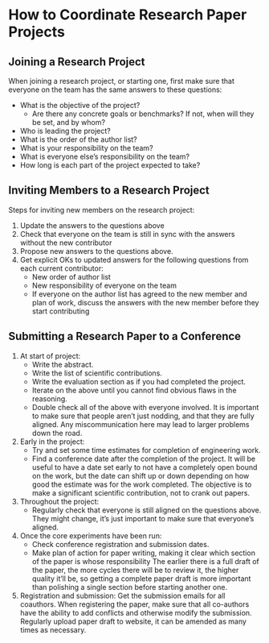 
# How to Coordinate Research Paper Projects

## Joining a Research Project

When joining a research project, or starting one, first make sure that everyone on the team has the same answers to these questions:

- What is the objective of the project?
  - Are there any concrete goals or benchmarks? If not, when will they be set, and by whom?
- Who is leading the project?
- What is the order of the author list?
- What is your responsibility on the team?
- What is everyone else’s responsibility on the team?
- How long is each part of the project expected to take?

## Inviting Members to a Research Project

Steps for inviting new members on the research project:

1. Update the answers to the questions above
2. Check that everyone on the team is still in sync with the answers without the new contributor
3. Propose new answers to the questions above.
4. Get explicit OKs to updated answers for the following questions from each current contributor:
    - New order of author list
    - New responsibility of everyone on the team
    - If everyone on the author list has agreed to the new member and plan of work, discuss the answers with the new member before they start contributing

## Submitting a Research Paper to a Conference

1. At start of project:
    - Write the abstract.
    - Write the list of scientific contributions.
    - Write the evaluation section as if you had completed the project.
    - Iterate on the above until you cannot find obvious flaws in the reasoning.
    - Double check all of the above with everyone involved.
        It is important to make sure that people aren’t just nodding, and that they are fully aligned. Any miscommunication here may lead to larger problems down the road.
2. Early in the project:
    - Try and set some time estimates for completion of engineering work.
    - Find a conference date after the completion of the project.
        It will be useful to have a date set early to not have a completely open bound on the work, but the date can shift up or down depending on how good the estimate was for the work completed. The objective is to make a significant scientific contribution, not to crank out papers.
3. Throughout the project:
    - Regularly check that everyone is still aligned on the questions above. They might change, it’s just important to make sure that everyone’s aligned.
4. Once the core experiments have been run:
    - Check conference registration and submission dates.
    - Make plan of action for paper writing, making it clear which section of the paper is whose responsibility
        The earlier there is a full draft of the paper, the more cycles there will be to review it, the higher quality it’ll be, so getting a complete paper draft is more important than polishing a single section before starting another one.
5. Registration and submission:
    Get the submission emails for all coauthors.
    When registering the paper, make sure that all co-authors have the ability to add conflicts and otherwise modify the submission.
    Regularly upload paper draft to website, it can be amended as many times as necessary.
